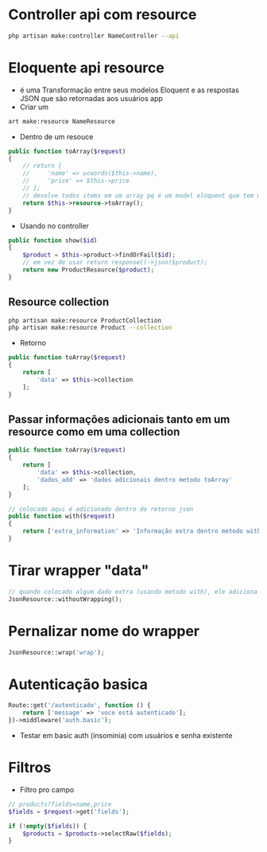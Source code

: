 # Controller api com resource
```sh
php artisan make:controller NameController --api
```


# Eloquente api resource
- é uma Transformação entre seus modelos Eloquent e as respostas JSON que são retornadas aos usuários app
- Criar um
```sh
art make:resource NameResource
```

- Dentro de um resouce
```php
public function toArray($request)
{
    // return [
    //     'name' => ucwords($this->name),
    //     'price' => $this->price
    // ];
    // devolve todos items em um array pq é um model eloquent que tem method toArray
    return $this->resource->toArray();
}
```
- Usando no controller
```php
public function show($id)
{
    $product = $this->product->findOrFail($id);
    // em vez de usar return response()->json($product);
    return new ProductResource($product);
}
```

## Resource collection
```sh
php artisan make:resource ProductCollection
php artisan make:resource Product --collection
```

- Retorno
```php
public function toArray($request)
{
    return [
        'data' => $this->collection
    ];
}
```

## Passar informações adicionais tanto em um resource como em uma collection
```php
public function toArray($request)
{
    return [
        'data' => $this->collection,
        'dados_add' => 'dados adicionais dentro metodo toArray'
    ];
}

// colocado aqui é adicionado dentro do retorno json
public function with($request)
{
    return ['extra_information' => 'Informação extra dentro metodo with'];
}
```

# Tirar wrapper "data"
```php
// quando colocado algum dado extra (usando metodo with), ele adiciona um wrapper mesmo assim
JsonResource::withoutWrapping();
```

# Pernalizar nome do wrapper 
```php
JsonResource::wrap('wrap');
```

# Autenticação basica
```php
Route::get('/autenticado', function () {
    return ['message' => 'voce está autenticado'];
})->middleware('auth.basic');
```

- Testar em basic auth (insominia) com usuários e senha existente   

# Filtros
- Filtro pro campo
```php
// products?fields=name,price
$fields = $request->get('fields');

if (!empty($fields)) {
    $products = $products->selectRaw($fields);
}
```
